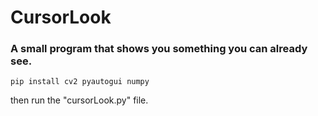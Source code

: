 # CursorLook
### A small program that shows you something you can already see.
```
pip install cv2 pyautogui numpy
```
then run the "cursorLook.py" file.
